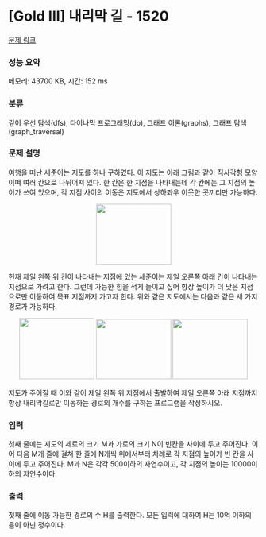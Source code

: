# [Gold III] 내리막 길 - 1520 

[문제 링크](https://www.acmicpc.net/problem/1520) 

### 성능 요약

메모리: 43700 KB, 시간: 152 ms

### 분류

깊이 우선 탐색(dfs), 다이나믹 프로그래밍(dp), 그래프 이론(graphs), 그래프 탐색(graph_traversal)

### 문제 설명

<p>여행을 떠난 세준이는 지도를 하나 구하였다. 이 지도는 아래 그림과 같이 직사각형 모양이며 여러 칸으로 나뉘어져 있다. 한 칸은 한 지점을 나타내는데 각 칸에는 그 지점의 높이가 쓰여 있으며, 각 지점 사이의 이동은 지도에서 상하좌우 이웃한 곳끼리만 가능하다.</p>

<p style="text-align: center;"><img alt="" src="https://upload.acmicpc.net/0e11f3db-35d2-4b01-9aa0-9a39252f05be/-/preview/" style="width: 151px; height: 122px;"></p>

<p>현재 제일 왼쪽 위 칸이 나타내는 지점에 있는 세준이는 제일 오른쪽 아래 칸이 나타내는 지점으로 가려고 한다. 그런데 가능한 힘을 적게 들이고 싶어 항상 높이가 더 낮은 지점으로만 이동하여 목표 지점까지 가고자 한다. 위와 같은 지도에서는 다음과 같은 세 가지 경로가 가능하다.</p>

<p style="text-align: center;"><img alt="" src="https://upload.acmicpc.net/917d0418-35db-4081-9f62-69a2cc78721e/-/preview/" style="width: 151px; height: 123px;"> <img alt="" src="https://upload.acmicpc.net/1ed5b78d-a4a1-49c0-8c23-12a12e2937e1/-/preview/" style="width: 151px; height: 121px;"> <img alt="" src="https://upload.acmicpc.net/e57e7ef0-cc56-4340-ba5f-b22af1789f63/-/preview/" style="width: 151px; height: 121px;"></p>

<p>지도가 주어질 때 이와 같이 제일 왼쪽 위 지점에서 출발하여 제일 오른쪽 아래 지점까지 항상 내리막길로만 이동하는 경로의 개수를 구하는 프로그램을 작성하시오.</p>

### 입력 

 <p>첫째 줄에는 지도의 세로의 크기 M과 가로의 크기 N이 빈칸을 사이에 두고 주어진다. 이어 다음 M개 줄에 걸쳐 한 줄에 N개씩 위에서부터 차례로 각 지점의 높이가 빈 칸을 사이에 두고 주어진다. M과 N은 각각 500이하의 자연수이고, 각 지점의 높이는 10000이하의 자연수이다.</p>

### 출력 

 <p>첫째 줄에 이동 가능한 경로의 수 H를 출력한다. 모든 입력에 대하여 H는 10억 이하의 음이 아닌 정수이다.</p>

